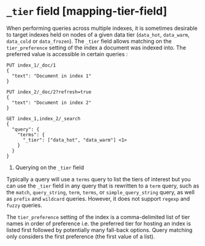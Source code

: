 # `_tier` field [mapping-tier-field]

When performing queries across multiple indexes, it is sometimes desirable to target indexes held on nodes of a given data tier (`data_hot`, `data_warm`, `data_cold` or `data_frozen`). The `_tier` field allows matching on the `tier_preference` setting of the index a document was indexed into. The preferred value is accessible in certain queries :

```console
PUT index_1/_doc/1
{
  "text": "Document in index 1"
}

PUT index_2/_doc/2?refresh=true
{
  "text": "Document in index 2"
}

GET index_1,index_2/_search
{
  "query": {
    "terms": {
      "_tier": ["data_hot", "data_warm"] <1>
    }
  }
}
```

1. Querying on the `_tier` field


Typically a query will use a `terms` query to list the tiers of interest but you can use the `_tier` field in any query that is rewritten to a `term` query, such as the `match`,  `query_string`, `term`, `terms`, or `simple_query_string` query, as well as `prefix` and `wildcard` queries. However, it does not support `regexp` and `fuzzy` queries.

The `tier_preference` setting of the index is a comma-delimited list of tier names in order of preference i.e. the preferred tier for hosting an index is listed first followed by potentially many fall-back options. Query matching only considers the first preference (the first value of a list).

